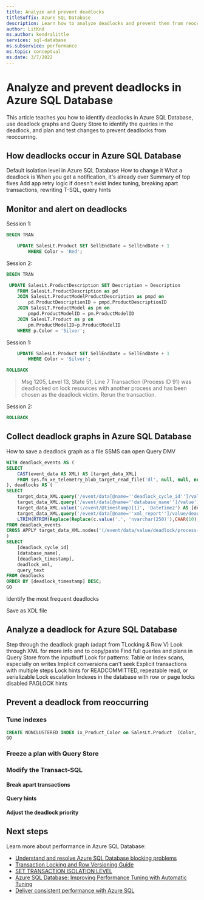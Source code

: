 ```yaml
---
title: Analyze and prevent deadlocks
titleSuffix: Azure SQL Database
description: Learn how to analyze deadlocks and prevent them from reoccurring in Azure SQL Database
author: LitKnd
ms.author: kendralittle
services: sql-database
ms.subservice: performance
ms.topic: conceptual
ms.date: 3/7/2022
---
```


# Analyze and prevent deadlocks in Azure SQL Database

This article teaches you how to identify deadlocks in Azure SQL Database, use deadlock graphs and Query Store to identify the queries in the deadlock, and plan and test changes to prevent deadlocks from reoccurring.

## How deadlocks occur in Azure SQL Database

Default isolation level in Azure SQL Database
    How to change it
What a deadlock is
    When you get a notification, it's already over
Summary of top fixes
    Add app retry logic if doesn't exist
    Index tuning, breaking apart transactions, rewriting T-SQL, query hints

## Monitor and alert on deadlocks

Session 1:

```sql
BEGIN TRAN

    UPDATE SalesLt.Product SET SellEndDate = SellEndDate + 1
        WHERE Color = 'Red';

```

Session 2:

```sql
BEGIN TRAN

 UPDATE SalesLt.ProductDescription SET Description = Description
    FROM SalesLt.ProductDescription as pd
    JOIN SalesLt.ProductModelProductDescription as pmpd on
        pd.ProductDescriptionID = pmpd.ProductDescriptionID
    JOIN SalesLT.ProductModel as pm on
        pmpd.ProductModelID = pm.ProductModelID
    JOIN SalesLT.Product as p on
        pm.ProductModelID=p.ProductModelID
    WHERE p.Color = 'Silver';
```

Session 1:

```sql
    UPDATE SalesLt.Product SET SellEndDate = SellEndDate + 1
        WHERE Color = 'Silver';

ROLLBACK
```

> Msg 1205, Level 13, State 51, Line 7
> Transaction (Process ID 91) was deadlocked on lock resources with another process and has been chosen as the deadlock victim. Rerun the transaction.

Session 2:

```sql
ROLLBACK
```

## Collect deadlock graphs in Azure SQL Database

How to save a deadlock graph as a file SSMS can open
Query DMV

```sql
WITH deadlock_events AS (
SELECT 
    CAST(event_data AS XML) AS [target_data_XML] 
    FROM sys.fn_xe_telemetry_blob_target_read_file('dl', null, null, null)
), deadlocks AS (
SELECT 
    target_data_XML.query('/event/data[@name=''deadlock_cycle_id'']/value').value('(/value)[1]', 'int') AS [deadlock_cycle_id],
    target_data_XML.query('/event/data[@name=''database_name'']/value').value('(/value)[1]', 'nvarchar(250)') AS [database_name],
    target_data_XML.value('(/event/@timestamp)[1]', 'DateTime2') AS [deadlock_timestamp],
    target_data_XML.query('/event/data[@name=''xml_report'']/value/deadlock') AS deadlock_xml,
    LTRIM(RTRIM(Replace(Replace(c.value('.', 'nvarchar(250)'),CHAR(10),' '),CHAR(13),' '))) as query_text
FROM deadlock_events
CROSS APPLY target_data_XML.nodes('(/event/data/value/deadlock/process-list/process/inputbuf)') AS T(C)
)
SELECT 
    [deadlock_cycle_id]
    [database_name],
    [deadlock_timestamp],
    deadlock_xml,
    query_text
FROM deadlocks
ORDER BY [deadlock_timestamp] DESC;
GO
```

Identify the most frequent deadlocks

Save as XDL file

## Analyze a deadlock for Azure SQL Database

Step through the deadlock graph (adapt from TLocking & Row V)
Look through XML for more info and to copy/paste
Find full queries and plans in Query Store from the inputbuff
Look for patterns:
    Table or Index scans, especially on writes
        Implicit conversions can't seek
    Explicit transactions with multiple steps
    Lock hints for READCOMMITTED, repeatable read, or serializable
    Lock escalation
        Indexes in the database with row or page locks disabled
        PAGLOCK hints

## Prevent a deadlock from reoccurring

### Tune indexes

```sql
CREATE NONCLUSTERED INDEX ix_Product_Color on SalesLt.Product  (Color, ProductModelID);
GO
```

### Freeze a plan with Query Store


### Modify the Transact-SQL

#### Break apart transactions

#### Query hints


#### Adjust the deadlock priority

## Next steps

Learn more about performance in Azure SQL Database:

- [Understand and resolve Azure SQL Database blocking problems](understand-resolve-blocking.md)
- [Transaction Locking and Row Versioning Guide](/sql/relational-databases/sql-server-transaction-locking-and-row-versioning-guide)
- [SET TRANSACTION ISOLATION LEVEL](/sql/t-sql/statements/set-transaction-isolation-level-transact-sql)
- [Azure SQL Database: Improving Performance Tuning with Automatic Tuning](/Shows/Data-Exposed/Azure-SQL-Database-Improving-Performance-Tuning-with-Automatic-Tuning)
- [Deliver consistent performance with Azure SQL](/learn/modules/azure-sql-performance/)
